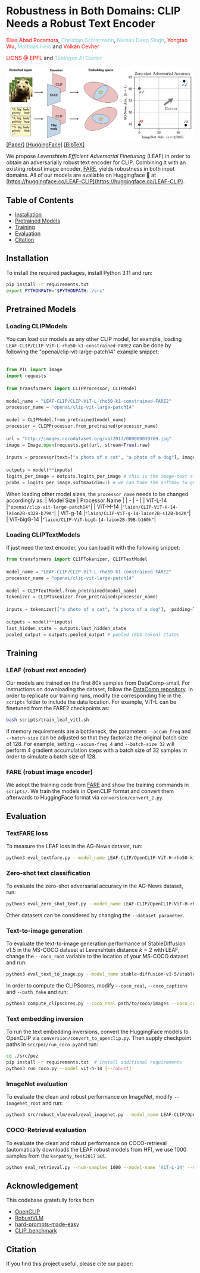 # Robustness in Both Domains: CLIP Needs a Robust Text Encoder

<span style="color:rgb(255, 0, 0);">Elias Abad Rocamora</span>,  <span style="color:rgb(133 203 210);">Christian Schlarmann</span>, <span style="color:rgb(133 203 210);">Naman Deep Singh</span>, <span style="color:rgb(255, 0, 0);">Yongtao Wu</span>, <span style="color:rgb(133 203 210);">Matthias Hein</span> and <span style="color:rgb(255, 0, 0);">Volkan Cevher</span>

<span style="color:rgb(255, 0, 0);">LIONS @ EPFL</span> and <span style="color:rgb(133 203 210);">Tübingen AI Center</span>

![](assets/teaser.png)
[[Paper]](TODO) [[HuggingFace]](https://huggingface.co/LEAF-CLIP) [[BibTeX]](#citation) 

We propose _Levenshtein Efficient Adversarial Finetuning_ (LEAF) in order to obtain an adversarially robust text encoder for CLIP. Combining it with an existing robust image encoder, [FARE](https://github.com/chs20/RobustVLM), yields robustness in both input domains.
All of our models are available on Huggingface 🤗 at [https://huggingface.co/LEAF-CLIP](https://huggingface.co/LEAF-CLIP).

## Table of Contents
- [Installation](#installation)
- [Pretrained Models](#pretrained-models)
- [Training](#training)
- [Evaluation](#evaluation)
- [Citation](#citation)

## Installation
To install the required packages, install Python 3.11 and run:
```bash
pip install -r requirements.txt
export PYTHONPATH="$PYTHONPATH:./src"
```

## Pretrained Models
### Loading CLIPModels

You can load our models as any other CLIP model, for example, loading `LEAF-CLIP/CLIP-ViT-L-rho50-k1-constrained-FARE2` can be done by following the "openai/clip-vit-large-patch14" example snippet:

```python

from PIL import Image
import requests

from transformers import CLIPProcessor, CLIPModel

model_name = "LEAF-CLIP/CLIP-ViT-L-rho50-k1-constrained-FARE2"
processor_name = "openai/clip-vit-large-patch14"

model = CLIPModel.from_pretrained(model_name)
processor = CLIPProcessor.from_pretrained(processor_name)

url = "http://images.cocodataset.org/val2017/000000039769.jpg"
image = Image.open(requests.get(url, stream=True).raw)

inputs = processor(text=["a photo of a cat", "a photo of a dog"], images=image, return_tensors="pt", padding=True)

outputs = model(**inputs)
logits_per_image = outputs.logits_per_image # this is the image-text similarity score
probs = logits_per_image.softmax(dim=1) # we can take the softmax to get the label probabilities


```

When loading other model sizes, the `processor_name` needs to be changed accordingly as:
| Model Size | Processor Name |
|     -      |       -        |
| ViT-L-14   |`"openai/clip-vit-large-patch14"`|
| ViT-H-14   |`"laion/CLIP-ViT-H-14-laion2B-s32B-b79K"`|
| ViT-g-14   |`"laion/CLIP-ViT-g-14-laion2B-s12B-b42K"`|
| ViT-bigG-14   |`"laion/CLIP-ViT-bigG-14-laion2B-39B-b160k"`|

### Loading CLIPTextModels

If just need the text encoder, you can load it with the following snippet:

```python
from transformers import CLIPTokenizer, CLIPTextModel

model_name = "LEAF-CLIP/CLIP-ViT-L-rho50-k1-constrained-FARE2"
processor_name = "openai/clip-vit-large-patch14"

model = CLIPTextModel.from_pretrained(model_name)
tokenizer = CLIPTokenizer.from_pretrained(processor_name)

inputs = tokenizer(["a photo of a cat", "a photo of a dog"],  padding=True, return_tensors="pt")

outputs = model(**inputs)
last_hidden_state = outputs.last_hidden_state
pooled_output = outputs.pooled_output # pooled (EOS token) states
```

## Training

### LEAF (robust rext encoder)

Our models are trained on the first 80k samples from DataComp-small. For instructions on downloading the dataset, follow the [DataComp repository](https://github.com/mlfoundations/datacomp). In order to replicate our training runs, modify the corresponding file in the `scripts` folder to include the data location. For example, ViT-L can be finetuned from the FARE2 checkpoints as:

```bash
bash scripts/train_leaf_vitl.sh
```
If memory requirements are a bottleneck, the parameters `--accum-freq` and `--batch-size` can be adjusted so that they factorize the original batch size of 128. For example, setting `--accum-freq 4` and `--batch-size 32` will perform 4 gradient accumulation steps with a batch size of 32 samples in order to simulate a batch size of 128.

### FARE (robust image encoder)
We adopt the training code from [FARE](https://github.com/chs20/RobustVLM) and show the training commands in `scripts/`. 
We train the models in OpenCLIP format and convert them afterwards to HuggingFace format via `conversion/convert_2.py`.


## Evaluation

### TextFARE loss

To measure the LEAF loss in the AG-News dataset, run:

```bash
python3 eval_textfare.py --model_name LEAF-CLIP/OpenCLIP-ViT-H-rho50-k1-constrained-FARE2
```

### Zero-shot text classification

To evaluate the zero-shot adversarial accuracy in the AG-News dataset, run:

```bash
python3 eval_zero_shot_text.py --model_name LEAF-CLIP/OpenCLIP-ViT-H-rho50-k1-constrained-FARE2
```
Other datasets can be considered by changing the `--dataset parameter`.

### Text-to-image generation

To evaluate the text-to-image generation performance of StableDiffusion v1.5 in the MS-COCO dataset at Levenshtein distance $k=2$ with LEAF, change the `--coco_root` variable to the location of your MS-COCO dataset and run:

```bash
python3 eval_text_to_image.py --model_name stable-diffusion-v1-5/stable-diffusion-v1-5 --batch_size 10 --adv --constrain --k 2 --text_encoder_name LEAF-CLIP/CLIP-ViT-L-rho50-k1-constrained-FARE2 --coco_root path/to/coco/root
```
In order to compute the CLIPScores, modify `--coco_real`, `--coco_captions` and `--path_fake` and run:

```bash
python3 compute_clipscores.py --coco_real path/to/coco/images --coco_captions path/to/coco/captions.json --path_fake path/to/generated_images
```

### Text embedding inversion
To run the text embedding inversions, convert the HuggingFace models to OpenCLIP via `conversion/convert_to_openclip.py`. Then supply checkpoint paths in `src/pez/run_coco.py`and run:
```bash
cd ./src/pez
pip install -r requirements.txt  # install additional requirements
python3 run_coco.py --model vit-h-14 [--robust]
```

### ImageNet evaluation
To evaluate the clean and robust performance on ImageNet, modify `--imagenet_root` and run:
```bash
python3 src/robust_vlm/eval/eval_imagenet.py --model_name LEAF-CLIP/OpenCLIP-ViT-H-rho50-k1-constrained-FARE2 --norm linf --eps 2 --imagenet_root path/to/imagenet
```

### COCO-Retrieval evaluation
To evaluate the clean and robust performance on COCO-retrieval (automatically downloads the LEAF robust models from HF), we use 1000 samples from the `karpathy_test2017` set.
```bash
python eval_retrieval.py --num-samples 1000 --model-name 'ViT-L-14' --coco_root path/to/coco/val2017
```


## Acknowledgement
This codebase gratefully forks from 
- [OpenCLIP](https://github.com/mlfoundations/open_clip)
- [RobustVLM](https://github.com/chs20/RobustVLM)
- [hard-prompts-made-easy](https://github.com/YuxinWenRick/hard-prompts-made-easy)
- [CLIP_benchmark](https://github.com/LAION-AI/CLIP_benchmark)

## Citation
If you find this project useful, please cite our paper:
```bibtex
```
